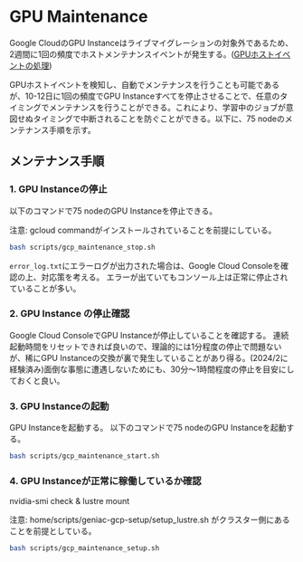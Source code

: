 # GPU Maintenance

Google CloudのGPU Instanceはライブマイグレーションの対象外であるため、2週間に1回の頻度でホストメンテナンスイベントが発生する。([GPUホストイベントの処理](https://cloud.google.com/compute/docs/gpus/gpu-host-maintenance?hl=ja))

GPUホストイベントを検知し、自動でメンテナンスを行うことも可能であるが、10-12日に1回の頻度でGPU Instanceすべてを停止させることで、任意のタイミングでメンテナンスを行うことができる。これにより、学習中のジョブが意図せぬタイミングで中断されることを防ぐことができる。以下に、75 nodeのメンテナンス手順を示す。

## メンテナンス手順

### 1. GPU Instanceの停止

以下のコマンドで75 nodeのGPU Instanceを停止できる。

注意: gcloud commandがインストールされていることを前提にしている。

```bash
bash scripts/gcp_maintenance_stop.sh
```

`error_log.txt`にエラーログが出力された場合は、Google Cloud Consoleを確認の上、対応策を考える。
エラーが出ていてもコンソール上は正常に停止されていることが多い。

### 2. GPU Instance の停止確認

Google Cloud ConsoleでGPU Instanceが停止していることを確認する。
連続起動時間をリセットできれば良いので、理論的には1分程度の停止で問題ないが、稀にGPU Instanceの交換が裏で発生していることがあり得る。(2024/2に経験済み)面倒な事態に遭遇しないためにも、30分〜1時間程度の停止を目安にしておくと良い。

### 3. GPU Instanceの起動

GPU Instanceを起動する。
以下のコマンドで75 nodeのGPU Instanceを起動する。

```bash
bash scripts/gcp_maintenance_start.sh
```

### 4. GPU Instanceが正常に稼働しているか確認

nvidia-smi check & lustre mount

注意: home/scripts/geniac-gcp-setup/setup_lustre.sh がクラスター側にあることを前提としている。

```bash
bash scripts/gcp_maintenance_setup.sh
```
